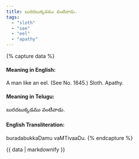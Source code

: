 ```yaml
---
title: బురదబుక్కడము వంటివాడు.
tags:
  - "sloth"
  - "see"
  - "eel"
  - "apathy"
---
```


{% capture data %}
#### Meaning in English:
A man like an eel.
(See No. 1645.)
Sloth. Apathy.

#### Meaning in Telugu:
బురదబుక్కడము వంటివాడు.

#### English Transliteration:
buradabukkaDamu vaMTivaaDu.
{% endcapture %}

<div class="notice">{{ data | markdownify }}</div>

